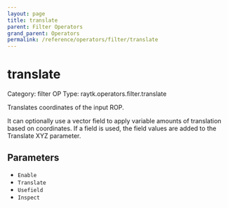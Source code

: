 ```yaml
---
layout: page
title: translate
parent: Filter Operators
grand_parent: Operators
permalink: /reference/operators/filter/translate
---
```


# translate

Category: filter
OP Type: raytk.operators.filter.translate



Translates coordinates of the input ROP.

It can optionally use a vector field to apply variable amounts of translation based on coordinates.
If a field is used, the field values are added to the Translate XYZ parameter.

## Parameters

* `Enable`
* `Translate`
* `Usefield`
* `Inspect`